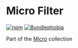 # Micro Filter

[![npm](https://img.shields.io/npm/v/@chaffity/micro-filter.svg?style=flat-square)](https://www.npmjs.com/package/@chaffity/micro-filter)
[![Bundlephobia](https://img.shields.io/bundlephobia/min/@chaffity/micro-filter.svg?style=flat-square)](https://bundlephobia.com/result?p=@chaffity/micro-filter)

Part of the [Micro](https://github.com/Chaffity/micro) collection

